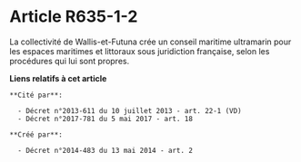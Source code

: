 # Article R635-1-2

La collectivité de Wallis-et-Futuna crée un conseil maritime ultramarin pour les espaces maritimes et littoraux sous
juridiction française, selon les procédures qui lui sont propres.

**Liens relatifs à cet article**

	**Cité par**:

	  - Décret n°2013-611 du 10 juillet 2013 - art. 22-1 (VD)
	  - Décret n°2017-781 du 5 mai 2017 - art. 18

	**Créé par**:

	  - Décret n°2014-483 du 13 mai 2014 - art. 2

